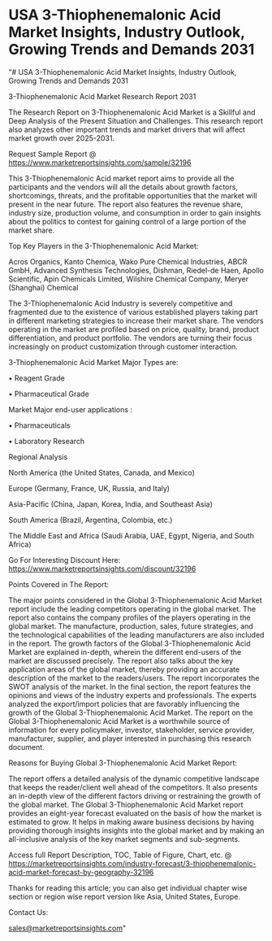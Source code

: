 # USA 3-Thiophenemalonic Acid Market Insights, Industry Outlook, Growing Trends and Demands 2031
"# USA 3-Thiophenemalonic Acid Market Insights, Industry Outlook, Growing Trends and Demands 2031

3-Thiophenemalonic Acid Market Research Report 2031

The Research Report on 3-Thiophenemalonic Acid Market is a Skillful and Deep Analysis of the Present Situation and Challenges. This research report also analyzes other important trends and market drivers that will affect market growth over 2025-2031.

Request Sample Report @ https://www.marketreportsinsights.com/sample/32196

This 3-Thiophenemalonic Acid market report aims to provide all the participants and the vendors will all the details about growth factors, shortcomings, threats, and the profitable opportunities that the market will present in the near future. The report also features the revenue share, industry size, production volume, and consumption in order to gain insights about the politics to contest for gaining control of a large portion of the market share.

Top Key Players in the 3-Thiophenemalonic Acid Market:

Acros Organics, Kanto Chemica, Wako Pure Chemical Industries, ABCR GmbH, Advanced Synthesis Technologies, Dishman, Riedel-de Haen, Apollo Scientific, Apin Chemicals Limited, Wilshire Chemical Company, Meryer (Shanghai) Chemical

The 3-Thiophenemalonic Acid Industry is severely competitive and fragmented due to the existence of various established players taking part in different marketing strategies to increase their market share. The vendors operating in the market are profiled based on price, quality, brand, product differentiation, and product portfolio. The vendors are turning their focus increasingly on product customization through customer interaction.

3-Thiophenemalonic Acid Market Major Types are:

• Reagent Grade

• Pharmaceutical Grade

Market Major end-user applications :

• Pharmaceuticals

• Laboratory Research

Regional Analysis

North America (the United States, Canada, and Mexico)

Europe (Germany, France, UK, Russia, and Italy)

Asia-Pacific (China, Japan, Korea, India, and Southeast Asia)

South America (Brazil, Argentina, Colombia, etc.)

The Middle East and Africa (Saudi Arabia, UAE, Egypt, Nigeria, and South Africa)

Go For Interesting Discount Here: https://www.marketreportsinsights.com/discount/32196

Points Covered in The Report:

The major points considered in the Global 3-Thiophenemalonic Acid Market report include the leading competitors operating in the global market.
The report also contains the company profiles of the players operating in the global market.
The manufacture, production, sales, future strategies, and the technological capabilities of the leading manufacturers are also included in the report.
The growth factors of the Global 3-Thiophenemalonic Acid Market are explained in-depth, wherein the different end-users of the market are discussed precisely.
The report also talks about the key application areas of the global market, thereby providing an accurate description of the market to the readers/users.
The report incorporates the SWOT analysis of the market. In the final section, the report features the opinions and views of the industry experts and professionals. The experts analyzed the export/import policies that are favorably influencing the growth of the Global 3-Thiophenemalonic Acid Market.
The report on the Global 3-Thiophenemalonic Acid Market is a worthwhile source of information for every policymaker, investor, stakeholder, service provider, manufacturer, supplier, and player interested in purchasing this research document.

Reasons for Buying Global 3-Thiophenemalonic Acid Market Report:

The report offers a detailed analysis of the dynamic competitive landscape that keeps the reader/client well ahead of the competitors.
It also presents an in-depth view of the different factors driving or restraining the growth of the global market.
The Global 3-Thiophenemalonic Acid Market report provides an eight-year forecast evaluated on the basis of how the market is estimated to grow.
It helps in making aware business decisions by having providing thorough insights insights into the global market and by making an all-inclusive analysis of the key market segments and sub-segments.

Access full Report Description, TOC, Table of Figure, Chart, etc. @ https://marketreportsinsights.com/industry-forecast/3-thiophenemalonic-acid-market-forecast-by-geography-32196

Thanks for reading this article; you can also get individual chapter wise section or region wise report version like Asia, United States, Europe.

Contact Us:

sales@marketreportsinsights.com"
